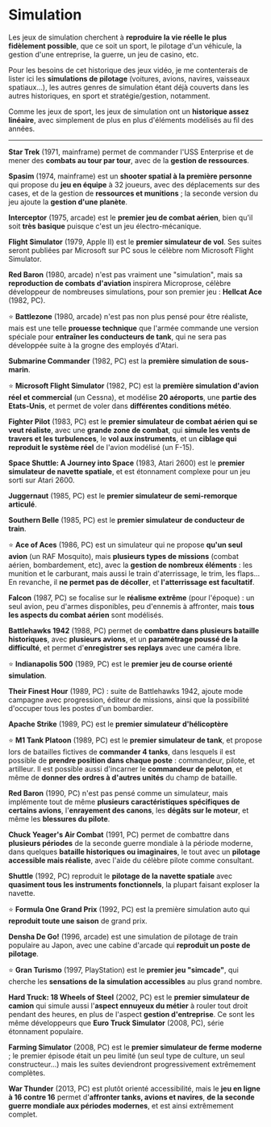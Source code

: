 # Simulation

Les jeux de simulation cherchent à **reproduire la vie réelle le plus fidèlement possible**, que ce soit un sport, le pilotage d'un véhicule, la gestion d'une entreprise, la guerre, un jeu de casino, etc.

Pour les besoins de cet historique des jeux vidéo, je me contenterais de lister ici les **simulations de pilotage** (voitures, avions, navires, vaisseaux spatiaux...), les autres genres de simulation étant déjà couverts dans les autres historiques, en sport et stratégie/gestion, notamment.

Comme les jeux de sport, les jeux de simulation ont un **historique assez linéaire**, avec simplement de plus en plus d'éléments modélisés au fil des années.

---

**Star Trek** (1971, mainframe) permet de commander l'USS Enterprise et de mener des **combats au tour par tour**, avec de la **gestion de ressources**.

**Spasim** (1974, mainframe) est un **shooter spatial à la première personne** qui propose du **jeu en équipe** à 32 joueurs, avec des déplacements sur des cases, et de la gestion de **ressources et munitions** ; la seconde version du jeu ajoute la **gestion d'une planète**.

**Interceptor** (1975, arcade) est le **premier jeu de combat aérien**, bien qu'il soit **très basique** puisque c'est un jeu électro-mécanique.

**Flight Simulator** (1979, Apple II) est le **premier simulateur de vol**. Ses suites seront publiées par Microsoft sur PC sous le célèbre nom Microsoft Flight Simulator.

**Red Baron** (1980, arcade) n'est pas vraiment une "simulation", mais sa **reproduction de combats d'aviation** inspirera Microprose, célèbre développeur de nombreuses simulations, pour son premier jeu : **Hellcat Ace** (1982, PC).

:star: **Battlezone** (1980, arcade) n'est pas non plus pensé pour être réaliste, mais est une telle **prouesse technique** que l'armée commande une version spéciale pour **entraîner les conducteurs de tank**, qui ne sera pas développée suite à la grogne des employés d'Atari.

**Submarine Commander** (1982, PC) est la **première simulation de sous-marin**.

:star: **Microsoft Flight Simulator** (1982, PC) est la **première simulation d'avion réel et commercial** (un Cessna), et modélise **20 aéroports**, une **partie des Etats-Unis**, et permet de voler dans **différentes conditions météo**.

**Fighter Pilot** (1983, PC) est le **premier simulateur de combat aérien qui se veut réaliste**, avec une **grande zone de combat**, qui **simule les vents de travers et les turbulences**, le **vol aux instruments**, et un **ciblage qui reproduit le système réel** de l'avion modélisé (un F-15).

**Space Shuttle: A Journey into Space** (1983, Atari 2600) est le **premier simulateur de navette spatiale**, et est étonnament complexe pour un jeu sorti sur Atari 2600.

**Juggernaut** (1985, PC) est le **premier simulateur de semi-remorque articulé**.

**Southern Belle** (1985, PC) est le **premier simulateur de conducteur de train**.

:star: **Ace of Aces** (1986, PC) est un simulateur qui ne propose **qu'un seul avion** (un RAF Mosquito), mais **plusieurs types de missions** (combat aérien, bombardement, etc), avec la **gestion de nombreux éléments** : les munition et le carburant, mais aussi le train d'aterrissage, le trim, les flaps... En revanche, il **ne permet pas de décoller**, et **l'atterrissage est facultatif**.

**Falcon** (1987, PC) se focalise sur le **réalisme extrême** (pour l'époque) : un seul avion, peu d'armes disponibles, peu d'ennemis à affronter, mais **tous les aspects du combat aérien** sont modélisés.

**Battlehawks 1942** (1988, PC) permet de **combattre dans plusieurs bataille historiques**, avec **plusieurs avions**, et un **paramétrage poussé de la difficulté**, et permet d'**enregistrer ses replays** avec une caméra libre.

:star: **Indianapolis 500** (1989, PC) est le **premier jeu de course orienté simulation**.

**Their Finest Hour** (1989, PC) : suite de Battlehawks 1942, ajoute mode campagne avec progression, éditeur de missions, ainsi que la possibilité d'occuper tous les postes d'un bombardier.

**Apache Strike** (1989, PC) est le **premier simulateur d'hélicoptère**

:star: **M1 Tank Platoon** (1989, PC) est le **premier simulateur de tank**, et propose lors de batailles fictives de **commander 4 tanks**, dans lesquels il est possible de **prendre position dans chaque poste** : commandeur, pilote, et artilleur. Il est possible aussi d'incarner le **commandeur de peloton**, et même de **donner des ordres à d'autres unités** du champ de bataille.

**Red Baron** (1990, PC) n'est pas pensé comme un simulateur, mais implémente tout de même **plusieurs caractéristiques spécifiques de certains avions**, l'**enrayement des canons**, les **dégâts sur le moteur**, et même les **blessures du pilote**.

**Chuck Yeager's Air Combat** (1991, PC) permet de combattre dans **plusieurs périodes** de la seconde guerre mondiale à la période moderne, dans quelques **bataille historiques ou imaginaires**, le tout avec un **pilotage accessible mais réaliste**, avec l'aide du célèbre pilote comme consultant.

**Shuttle** (1992, PC) reproduit le **pilotage de la navette spatiale** avec **quasiment tous les instruments fonctionnels**, la plupart faisant exploser la navette.

:star: **Formula One Grand Prix** (1992, PC) est la première simulation auto qui **reproduit toute une saison** de grand prix.

**Densha De Go!** (1996, arcade) est une simulation de pilotage de train populaire au Japon, avec une cabine d'arcade qui **reproduit un poste de pilotage**.

:star: **Gran Turismo** (1997, PlayStation) est le **premier jeu "simcade"**, qui cherche les **sensations de la simulation accessibles** au plus grand nombre.

**Hard Truck: 18 Wheels of Steel** (2002, PC) est le **premier simulateur de camion** qui simule aussi l'**aspect ennuyeux du métier** à rouler tout droit pendant des heures, en plus de l'aspect **gestion d'entreprise**. Ce sont les même développeurs que **Euro Truck Simulator** (2008, PC), série étonnament populaire.

**Farming Simulator** (2008, PC) est le **premier simulateur de ferme moderne** ; le premier épisode était un peu limité (un seul type de culture, un seul constructeur...) mais les suites deviendront progressivement extrêmement complètes.

**War Thunder** (2013, PC) est plutôt orienté accessibilité, mais le **jeu en ligne à 16 contre 16** permet d'**affronter tanks, avions et navires**, **de la seconde guerre mondiale aux périodes modernes**, et est ainsi extrêmement complet.

